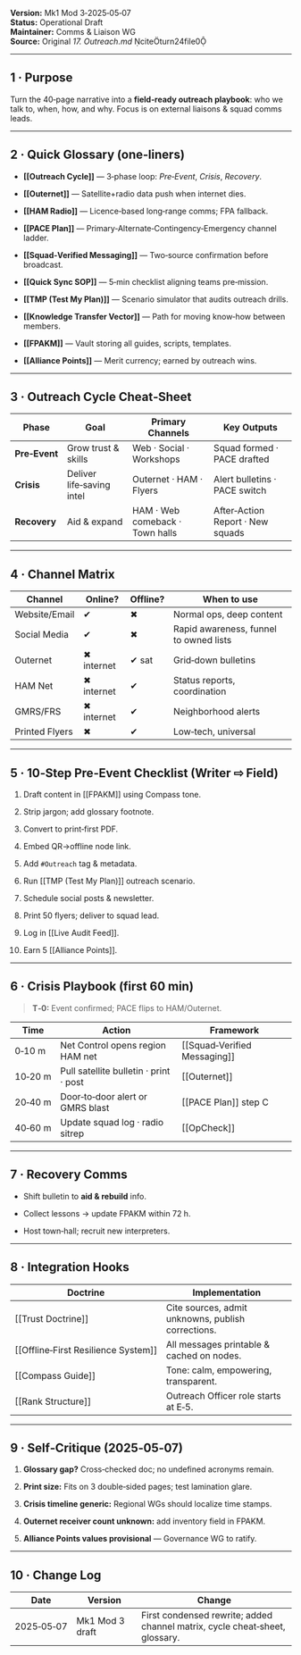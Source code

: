 

**Version:** Mk1 Mod 3‑2025‑05‑07  
**Status:** Operational Draft  
**Maintainer:** Comms & Liaison WG  
**Source:** Original _17. Outreach.md_ citeturn24file0

---

## 1 · Purpose

Turn the 40‑page narrative into a **field‑ready outreach playbook**: who we talk to, when, how, and why. Focus is on external liaisons & squad comms leads.

---

## 2 · Quick Glossary (one‑liners)

- **[[Outreach Cycle]]** — 3‑phase loop: _Pre‑Event_, _Crisis_, _Recovery_.
    
- **[[Outernet]]** — Satellite+radio data push when internet dies.
    
- **[[HAM Radio]]** — Licence‑based long‑range comms; FPA fallback.
    
- **[[PACE Plan]]** — Primary‑Alternate‑Contingency‑Emergency channel ladder.
    
- **[[Squad‑Verified Messaging]]** — Two‑source confirmation before broadcast.
    
- **[[Quick Sync SOP]]** — 5‑min checklist aligning teams pre‑mission.
    
- **[[TMP (Test My Plan)]]** — Scenario simulator that audits outreach drills.
    
- **[[Knowledge Transfer Vector]]** — Path for moving know‑how between members.
    
- **[[FPAKM]]** — Vault storing all guides, scripts, templates.
    
- **[[Alliance Points]]** — Merit currency; earned by outreach wins.
    

---

## 3 · Outreach Cycle Cheat‑Sheet

|Phase|Goal|Primary Channels|Key Outputs|
|---|---|---|---|
|**Pre‑Event**|Grow trust & skills|Web · Social · Workshops|Squad formed · PACE drafted|
|**Crisis**|Deliver life‑saving intel|Outernet · HAM · Flyers|Alert bulletins · PACE switch|
|**Recovery**|Aid & expand|HAM · Web comeback · Town halls|After‑Action Report · New squads|

---

## 4 · Channel Matrix

|Channel|Online?|Offline?|When to use|
|---|---|---|---|
|Website/Email|✔|✖|Normal ops, deep content|
|Social Media|✔|✖|Rapid awareness, funnel to owned lists|
|Outernet|✖ internet|✔ sat|Grid‑down bulletins|
|HAM Net|✖ internet|✔|Status reports, coordination|
|GMRS/FRS|✖ internet|✔|Neighborhood alerts|
|Printed Flyers|✖|✔|Low‑tech, universal|

---

## 5 · 10‑Step Pre‑Event Checklist (Writer ⇨ Field)

1. Draft content in [[FPAKM]] using Compass tone.
    
2. Strip jargon; add glossary footnote.
    
3. Convert to print‑first PDF.
    
4. Embed QR→offline node link.
    
5. Add `#Outreach` tag & metadata.
    
6. Run [[TMP (Test My Plan)]] outreach scenario.
    
7. Schedule social posts & newsletter.
    
8. Print 50 flyers; deliver to squad lead.
    
9. Log in [[Live Audit Feed]].
    
10. Earn 5 [[Alliance Points]].
    

---

## 6 · Crisis Playbook (first 60 min)

> **T‑0:** Event confirmed; PACE flips to HAM/Outernet.

|Time|Action|Framework|
|---|---|---|
|0‑10 m|Net Control opens region HAM net|[[Squad‑Verified Messaging]]|
|10‑20 m|Pull satellite bulletin · print · post|[[Outernet]]|
|20‑40 m|Door‑to‑door alert or GMRS blast|[[PACE Plan]] step C|
|40‑60 m|Update squad log · radio sitrep|[[OpCheck]]|

---

## 7 · Recovery Comms

- Shift bulletin to **aid & rebuild** info.
    
- Collect lessons → update FPAKM within 72 h.
    
- Host town‑hall; recruit new interpreters.
    

---

## 8 · Integration Hooks

|Doctrine|Implementation|
|---|---|
|[[Trust Doctrine]]|Cite sources, admit unknowns, publish corrections.|
|[[Offline‑First Resilience System]]|All messages printable & cached on nodes.|
|[[Compass Guide]]|Tone: calm, empowering, transparent.|
|[[Rank Structure]]|Outreach Officer role starts at E‑5.|

---

## 9 · Self‑Critique (2025‑05‑07)

1. **Glossary gap?** Cross‑checked doc; no undefined acronyms remain.
    
2. **Print size:** Fits on 3 double‑sided pages; test lamination glare.
    
3. **Crisis timeline generic:** Regional WGs should localize time stamps.
    
4. **Outernet receiver count unknown:** add inventory field in FPAKM.
    
5. **Alliance Points values provisional** — Governance WG to ratify.
    

---

## 10 · Change Log

| Date       | Version         | Change                                                                      |
| ---------- | --------------- | --------------------------------------------------------------------------- |
| 2025‑05‑07 | Mk1 Mod 3 draft | First condensed rewrite; added channel matrix, cycle cheat‑sheet, glossary. |